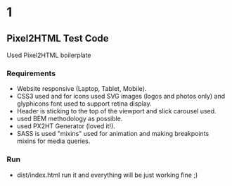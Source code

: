 # 1

## Pixel2HTML Test Code
Used Pixel2HTML boilerplate 

### Requirements
* Website responsive (Laptop, Tablet, Mobile).
* CSS3 used and for icons used SVG images (logos and photos only) and glyphicons font used to support retina display.
* Header is sticking to the top of the viewport and slick carousel used.
* used BEM methodology as possible.
* used PX2HT Generator (loved it!).
* SASS is used "mixins" used for animation and making breakpoints mixins for media queries.

### Run
* dist/index.html run it and everything will be just working fine ;)

